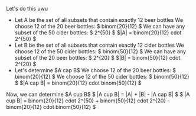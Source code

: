 Let's do this uwu
<ul>
<li> Let A be the set of all subsets that contain exactly 12 beer bottles 
We choose 12 of the 20 beer bottles: $ binom{20}{12} $ 
We can have any subset of the 50 cider bottles: $ 2^{50} $ 
$|A| = binom{20}{12} cdot 2^{50} $
	<li> Let B be the set of all subsets that contain exactly 12 cider bottles 
	      We choose 12 of the 50 cider bottles: $ binom{50}{12} $ 
	      We can have any subset of the 20 beer bottles: $ 2^{20} $ 
	      $|B| = binom{50}{12} cdot 2^{20} $
	<li> Let's determine $A cap B$ 
We choose 12 of the 20 beer bottles: $ binom{20}{12} $ 
We choose 12 of the 50 cider bottles: $ binom{50}{12} $ 
$|A cap B| = binom{20}{12} cdot binom{50}{12} $
</ul>
Now, we can determine $A cup B$ 
$ |A cup B| = |A| + |B| - |A cap B| $ 
$ |A cup B| = binom{20}{12} cdot 2^{50} + binom{50}{12} cdot 2^{20} - binom{20}{12} cdot binom{50}{12} $
